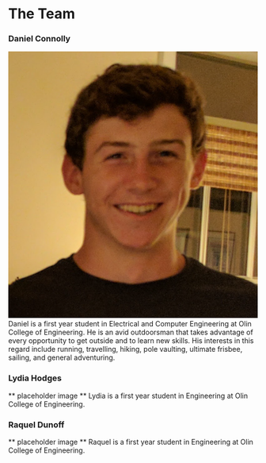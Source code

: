 # The Team

### Daniel Connolly

![alt text](images/Cover_Photo.png)
Daniel is a first year student in Electrical and Computer Engineering at Olin College of Engineering. He is an avid outdoorsman that takes advantage of every opportunity to get outside and to learn new skills. His interests in this regard include running, travelling, hiking, pole vaulting, ultimate frisbee, sailing, and general adventuring.

### Lydia Hodges
** placeholder image **
Lydia is a first year student in Engineering at Olin College of Engineering.

### Raquel Dunoff
** placeholder image **
Raquel is a first year student in Engineering at Olin College of Engineering.
